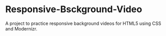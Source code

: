 # Responsive-Bsckground-Video

A project to practice responsive background videos for HTML5 using CSS and Modernizr. 
